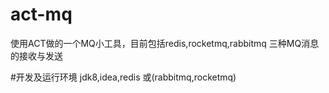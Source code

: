 # act-mq
使用ACT做的一个MQ小工具，目前包括redis,rocketmq,rabbitmq 三种MQ消息的接收与发送

#开发及运行环境 jdk8,idea,redis 或(rabbitmq,rocketmq)
